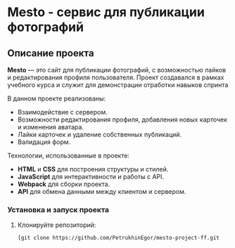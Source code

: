 # Mesto - сервис для публикации фотографий

## Описание проекта
**Mesto** — это сайт для публикации фотографий, с возможностью лайков и редактирования профиля пользователя. 
            Проект создавался в рамках учебного курса и служит для демонстрации отработки навыков спринта

В данном проекте реализованы:
- Взаимодействие с сервером.
- Возможности редактирования профиля, добавления новых карточек и изменения аватара.
- Лайки карточек и удаление собственных публикаций.
- Валидация форм.

Технологии, использованные в проекте:
- **HTML** и **CSS** для построения структуры и стилей.
- **JavaScript** для интерактивности и работы с API.
- **Webpack** для сборки проекта.
- **API** для обмена данными между клиентом и сервером.

### Установка и запуск проекта
1. Клонируйте репозиторий:
   ```bash
   [git clone https://github.com/PetrukhinEgor/mesto-project-ff.git
